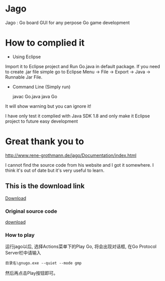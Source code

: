# Jago

Jago : Go board GUI for any perpose Go game development

# How to complied it

- Using Eclipse

Import it to Eclipse project and Run Go.java in default package.
If you need to create .jar file simple go to Eclipse Menu -> File -> Export -> Java -> Runnable Jar File.

- Command Line (Simply run)

    javac Go.java
    java Go

It will show warning but you can ignore it!

I have only test it complied with Java SDK 1.8 and only make it Eclipse project to future easy development

# Great thank you to

http://www.rene-grothmann.de/jago/Documentation/index.html

I cannot find the source code from his website and I got it somewhere. I think it's out of date but it's very useful to learn.

## This is the download link

[Download](https://www.google.co.th/url?sa=t&rct=j&q=&esrc=s&source=web&cd=1&cad=rja&uact=8&ved=0ahUKEwiI0Jyrl4PLAhWhIqYKHZy-CrIQFggaMAA&url=http%3A%2F%2Fsourceforge.net%2Fprojects%2Fjagoclient%2F&usg=AFQjCNGeCRIUGogsbtW5yo6-hAjo_C0n0w&sig2=Ail70V0t2r2Ghx0tDVrAHg&bvm=bv.114733917,d.dGY)

### Original source code

[download](https://sourceforge.net/projects/jagoclient/files/jagoclient/6.2/)

### How to play

运行jago以后, 选择Actions菜单下的Play Go, 将会出现对话框, 在Go Protocol Server栏中请输入

    目录名\gnugo.exe --quiet --mode gmp

然后再点击Play按钮即可。 